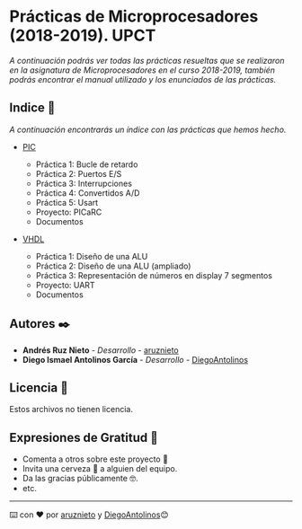 # Prácticas de Microprocesadores (2018-2019). UPCT

_A continuación podrás ver todas las prácticas resueltas que se realizaron en la asignatura de Microprocesadores en el curso 2018-2019, también podrás encontrar el manual utilizado y los enunciados de las prácticas._

## Indice 🚀

_A continuación encontrarás un índice con las prácticas que hemos hecho._

* [PIC](https://github.com/aruznieto/Pracs_Microprocesadores/tree/master/PIC)
    * Práctica 1: Bucle de retardo
    * Práctica 2: Puertos E/S
    * Práctica 3: Interrupciones
    * Práctica 4: Convertidos A/D
    * Práctica 5: Usart
    * Proyecto: PICaRC
    * Documentos
    
* [VHDL](https://github.com/aruznieto/Pracs_Microprocesadores/tree/master/VHDL)
    * Práctica 1: Diseño de una ALU
    * Práctica 2: Diseño de una ALU (ampliado)
    * Práctica 3: Representación de números en display 7 segmentos
    * Proyecto: UART
    * Documentos

## Autores ✒️

* **Andrés Ruz Nieto** - *Desarrollo* - [aruznieto](https://github.com/aruznieto)
* **Diego Ismael Antolinos García** - *Desarrollo* - [DiegoAntolinos](https://github.com/Diegoantolinos)

## Licencia 📄

Estos archivos no tienen licencia.

## Expresiones de Gratitud 🎁

* Comenta a otros sobre este proyecto 📢
* Invita una cerveza 🍺 a alguien del equipo. 
* Da las gracias públicamente 🤓.
* etc.



---
⌨️ con ❤️ por [aruznieto](https://github.com/aruznieto) y [DiegoAntolinos](https://github.com/Diegoantolinos)😊
